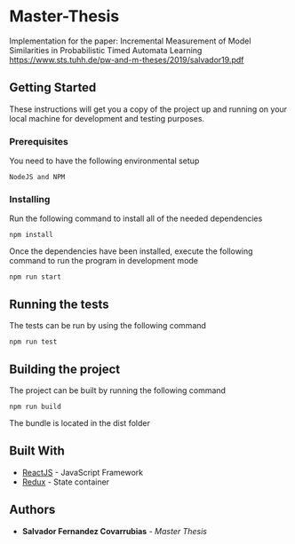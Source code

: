 # Master-Thesis
Implementation for the paper: Incremental Measurement of Model Similarities in Probabilistic Timed Automata Learning
https://www.sts.tuhh.de/pw-and-m-theses/2019/salvador19.pdf

## Getting Started

These instructions will get you a copy of the project up and running on your local machine for development and testing purposes. 

### Prerequisites

You need to have the following environmental setup

```
NodeJS and NPM
```

### Installing

Run the following command to install all of the needed dependencies 

```
npm install 
```

Once the dependencies have been installed, execute the following command to run the program in development mode

```
npm run start
```

## Running the tests

The tests can be run by using the following command

```
npm run test
```

## Building the project

The project can be built by running the following command
```
npm run build
```

The bundle is located in the dist folder

## Built With
* [ReactJS](https://reactjs.org/) - JavaScript Framework
* [Redux](https://redux.js.org/) - State container

## Authors

* **Salvador Fernandez Covarrubias** - *Master Thesis*
